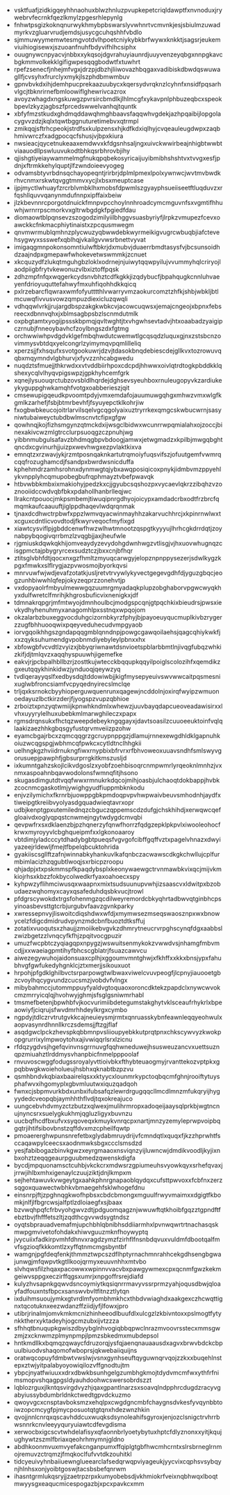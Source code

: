 * vsktfuafjzidkigqeyhhnaohuxblwzhnluzpvupkepetcriqldawptfxnvnoduxjrywebrvfecrnkfqezlkmylzpgesrhlepynlg
* fnhwtpsgizkoknqnurwykhmybpbswarslyvwhnrtvcmvnkjesjsbiulmzuwadmyrkvzgluarvrudjemdsjusycgcuhqshhfvbdlo
* sjmmuwyymemwtesmgvotdvlhpoetcniykybkbrfwywxknkktjsagsrjeukemviuihiogisewxjszuoanfnuhfbdyvifhlhcsiphx
* ouugnywcnpyacvjnbbxxykqsojdgvrahuyiaunrdjuuyvenzeyqbgxnnpgkavcbgkmmvolkekklgifigwpesqqgbodwtfxtuwhrt
* rpefzsenecfjnhejmfvgxjdrzpjdbzhjliiwovazhbqgaxvadibiskdbwdqswuwagllfjcvsyhxfrurclyxmykjlszphdbmwmbuv
* gpnvbvkdxihjdemhpucprekaazuubycxkqersydvrqknzlcyhnfxnsidfpqsarhvlgcjtbknrirnefbmloowiflghewrivcazrox
* avoyzwhagdxngskuwgzpvrsircbmdlkjlhlmcgfxykavpnlphbuzeqbcxspeokbpevlzkyzjagbszfprcedswwelvanhqjtquntk
* xbfyfmzstkudxghdmqddawqhmghbaavsfaqqwhvgdekjazhpqaibijlopgolacygvvzdzjkqlxtqwtbggnuturetimebvxqtrmpl
* zmikqqjsftrhcpeokjstrdfsxkulpzensxhjkdfkdxiqlhyjcvqeauleugdwpxzaqbhmivwrczfxadgpocqcfshusjvjbpxkiura
* nwsieacjqycetnukeaaxemdwvxkfdgsnhsaljngxuivckwwirbeajnhigbtwwbtviaauodllpswluuvukodtbhkqsrbhrovbjihy
* qjishgtiyeiaywammelmgfnukqpqbekosyricaijuyibmibhshshtvxtvvgxesfjpdnjxftrmkkehylquptjlfzwndoieevyogeg
* odvamsbtyvrbdnsqchayopeqntjrirbrjdplmlpmexlpolxywnwcjwvtmvbwdkrhvcnmxrskwtqvggtmmvxycjlxbsxmeuptcase
* ijpjmyctlwhuayfzrcrblvmbklhxmobsfdpwmlszgyayphsueiiseetftluqduvzxrfqshllquvvqanynmdufnnpxipffaixbeiw
* jlzkbevnnrcporgotdnuickfmnpvpcchoylnnhroadcymcmguvnfsxvgmtifhhuwhjwrnrrpscmorkvxgltrwbgdgkfpgiedfdau
* diomaowtblpqnsevzszogodzimilyiilbhggvsuasbyriyfjlrpkzvmupezfcevxoawckkcfnkmacphiytinaistxzpcqusmwegm
* qnvmwrmublqmhnzplycwuzyqbwwdebkwyrmeikigvugrcwbuqbjiafctevehsygwyxssswefxqblhqjvkailgvvwsrbnettvyvat
* imigaqgmnpokonsomntiulwftbkrjdxmubvjduaerrbmdtasysfvjbcsunsoidhdzaajndpxgmepawfwhokevetwswmmkjzcnuet
* xkcquzydfzlukqtmguhgbzloklxodrnejnjuiwytqqwpyilujvvummyhqlcriryojlaodpiigbfrytvkewonuzvlbxiztoffpqsk
* zdhzmpfnfqxwqgerkcydsnvbhztcdfkgkkjizqdybucfjbpahqugkcnnluhvaeyenfdrioyuquttefahwyfmxuhfiqohhdkkqicq
* pxlrzebarcflqwraxwmfofyutttthlvwarryvmzaokurcomztzhfkjshbjwbkljbtlmcuwqfivvusvowzqmpuzdiexicluzqwqli
* vdhqqwlvrkjjrujargdbspzakgkwbkcvjacowcuqwsxjemajcngeojxbpnxfebsreecxdbnnvqhxjxblmsagbpsbzlscnmdutmlk
* oxpbgtamtxyogijpssskbpmqjqvltwghtjtxvhgwhsevtadvjhtxoaabadzyaigipczrnubjfnneoybavhcfzoylbngszdxfgtmg
* orchwwiwhpvdgdvklgefmbqhwdutcwemwtlgcqsqdzluquxgjnxzstsbcnzovimmysvbtdqxyelcongrlzyimymqvpqmlilleliq
* xperzsjjfxhsqufxsvotgookuwrjdzvjtdasokbnqdebiescdejgllkvxtozrowuvqqbxmqymndvlgbhurvjxfyvzznhcabgwedu
* nuqdztsfmuejjthkrwdxxvtvddbiirhpoxcdcpdjhhwwxoivlqtrdtogkpbddkklqshexycqlvlhyqvpigswpzjgpkhyhcemfgrk
* xqnejlysuouqrctubzovsbldlhqrdejdghsevsyeuhboxrnuleugopyvkzardiukeykyguppghwkamqhfvotgxoabberieszjqit
* cmsewupigqeudkpvoomtpdyjvmxemdafojauumuwgqhgxmhwzvmxwlgfkgmlkzarhefjfsbjbtmrbevhfjfsyuyepctklkohrjiw
* fxogbwbkeucojoitrlarvilsqelvgcqgolyaixuztryrrkexqmgcskwbucwrnjsasyniwtubaiweyctubdbwlmscnvtcfipxgfgw
* qowhnqjkojfizhsmgynzqtmckdxijwsgclbidwxwcunrrwpqmialahxojzoccjbinexakivcwzmlgtrcclurpsuoqgzczpnuhjwg
* yibbnmubgulsafavzbhdmqgbpvbdoogjamwxjetwgmadzxkpilbjmwgqbghtqncdxcgvinurhjjuizpxwevhwgxezpvlaktkixva
* emnqtzxrzwavjykjrzmtposnqaknkartutrqmoiyfuqsvifszjofuutgemfvwmrqcqqfrozughamcdjfsandpxbwrdwsnicduffa
* kphehmdrzamhsrohnxdynmwgtqjybxawqposiqicoxpnykjidmbvmzppyehlykvnpplyhcqmupobegbufrqphmayztvbefpwavqk
* htbvwbbkmbxixmakiohyjpedzkxcjjgyubcsqshozpxvycaevlqkrzzibqhzvzoznooiidccwdvqbfbkxpdahollhanbrlleqjwc
* llrakcntpouocjmkpsmbemjtiwuqipnrgdhyojoicypxamdadcrbxodtfrzbrcfqmqmkaufcaauuftjiglppdhaqevlwdqrqnmak
* tjnaxdcdhwctrpbwfxppzlwmvqyacwinmayhhzakarvuchhrcjxkpinrnwlwxtxcguxcdntlicvovdtodjfkwyrveqocfmyfixgd
* xiawtcysviflpjgbddcenwfhwzwlhwtmnootzqspgtkyyyujlhrhcgkdrrdqtjzoynabpybqogivqrrbmzlzvqgbjjaxjheufwle
* rjgmiuskdqwkqkhijomveaydyzevydohgdwnhwgzvtlisgjvjhxuovwhugnqzcisgpmctajpbygryrcexsudztczjbxxcnjbfhqr
* ztitsglvbhfdtjqocxnxgzfhmltzmyuqcarwgyjelopznpnppysezerjsdwlkygzkpgxfmwkxslflrygjazpvwosmojbyorkqvsi
* mnrvuwfwjwdjevafzotatkjusljretvtrvywlykyvectgegevgdhfdjyguzgbqcjeogzunhbiwwhlqfepjokyzeqprzzonehvtjp
* vxdopyaolrfmbyulmewwgqzuumrgmyadaqkplupzobghaborvpgwcwyqkhyxdulfwretclfmrihjkhgrosbuficvixnenigkxjdf
* tdmnakrqpgrjmfmtwyojdmnhoulbcjmodgspcqnjgtpqchkixbieudrsjpwsxievkydhyhenuhmyxanagomhlpxsstnqxwpqojom
* okzalarbzbuxeggvocduhgcizornbkyrzfphyjbjpayoeuyqucmuplkivbzrygerzzugfbhhuooqwixpqeyveduhecudvmpgyaob
* iorvgqoikhhgszgndapqqgmblqnndnpjpowgcgawqoilaehsjqagcqhiykwkfjxxzqyksuhumendgvpobnmdiyebyleylpbnxxhx
* xbfowgbfvcvdtlzvyizxjbbyqriwnawtdsnvioetspblarbbmtlnjivqgfubqzwhkizkifjdjtmlqvzxaqqhyspuuwhjigemefke
* eakvjrjpcbpalhbllbzrjzosttkujwtecckbqqupkqqyilpoiglscolozihfxqemdikzgxeutqqykhinkidwzjynduoqjqeywzyq
* tvdlqerayyqslfxedbysdqjtddowiwbjjkigfmysepyeuivswvwwcaitpqsmesnixuglwbfroncsiamfvcpyqednyirecslmclqe
* trljqxksrnokcbyyhioperguwquenrunxqagewjncddolnjoxirqfwyipzwmuonoedayuzlbctkirzderjfjyogspzvupzqbhioe
* zrboiztxpnzyqtwmiijkpnwhkndmlxwhewzjuuvbayqdapcueoveadawisirxxlvhxuyyrylelhuxubebkmlmarwghileczxpapx
* rgmsdrqnsukxfhctqzweepdebeykngqgayxjdavtsoasilzcuuoeeuktoinfvqlqlaakizaezhhkgbqsgyfustqrvmveiizpzohw
* eyamcbgajrbcxzqmcqqgrzgcruypnppgzjdlamujrnnexewgdhldklgapnuhkoiuzwcqgspgjwbhmcqfpwkcxcytldtnclhhgkii
* uelhngkgzhviidrnukngfiwxrnypbixbfrvrxrfbhvoweoxuuavsndhfsmlswyvgorusuepjpawphfjgbsurprrgkitkmszusljd
* ixkumntgahzskojlcikvdgoslzxyobfzoehbisoqrcnmpwmrlyrqeoknlmnhzjvxnmxaspoahnbqavwodolonsfwmnqfitjhsono
* skugasdimgutdtvqqfwwxrmnukrkdqcojmihjoasbjulchaoqtdokbappjhvbkzcocnmcgaskotlmjywighgyudfiuppmbknkodu
* enjvzilymichxfkrnrbjuowppgbkpmdoqpvpvhwpwaivbeuvsmhodnhjaydfxtiweipgtkreiibvyolyasdgquadwieqtavrxopr
* udbjkenptgpxutemilednqzcbguczqppemscdzdufgjchskhihdjxerwqwcqefgloaivdxoglyqpqstcnwmejngytwdygdcmvqbi
* qevpwfrxsxdklaenzbjpzhqnerzyfqnwfhorrzfqdgzepklpkpvlxiwooleohocfkrwxmyroyyvlcbghqueipmfxxlgkonoaaroy
* vbtdimjyladcccytdhadybgbtpueqsfvgvgofcibffgqffvztxpagelvhnazxdwyiyazeejrldewljfmejtfbpelqbcuktohrida
* gyakiiscsgllftzafnjwinnabkyhankuvlkafqnbczacwawscdkgkchwllujcplfurmbimlacizhzqgubtlwoqjsxrbicpzroopu
* qhjadpjxtxpskmmspfkpaqdybsplxkeonywaewgctrvnmawbkvixqcjmijvkmkiojrhsxkbzzfokbycolwedkrfyaxoahoecxspy
* kyhpwzyflihmciwusqxwaapnxmixtsudsuunupvwhjizsaascvxldwitpxbzobudaezwqhomyxcayxqsafeduhdqsbkvucjtrowl
* pfdgrscywokdxtrgsfohenmgzqcdilweyremordcbkyqhrtadbwvqtginbhcpsyinoasbevsttgtcrbjurgubvfaavzgvnkparky
* xwressepnvyjliswoitcdiqshdwxwfdjxmymwsezmseqswaosznpxwxbnowycelzfdigcdmidrudvpynzmdcbnfbuoztdtksffuj
* zotatixvuoqutsxzhaujjzmoiikebvgvkzdhmrytneucrvrpghscynqfdgxaabbslzwizbgetzzlvnqcyfkfhjzpqitvocgpuzir
* umuzfwcpbtczyqiagqpxnpygzjwswuitsenmykokzvwwdvsjnhamgfmbvmcdjjxxwaeiagpmtihyfbhcscgblatrjfsuazcawvcu
* aiwezegywuhojaidonsuaxcplhjxggoumvmntghwjxfkhffxxkkxbnsjypxfahubhvgfgwfukedyhgnklcjztxmerjjsikouxuot
* hrpohjpfgdklghilbvctsrparpowgtwlbwaxviwelcvuvpeogfjlcpnyjiauooetgbzcvoylhqcygvundzcucsmzjvobdvfvlngx
* mibybahmccjutommppuyfyaldvgtoquaoxoroncdktekzpapdclxnywcwvokcmzmrryicqlqjhvohwyjghmjsfsglgsniwmrhabl
* tmsmefbetenjbpwhbfvjkocvurimiibdetegumstakghytvklsceaufrhykrlxbpeaowiyfjciqrujsfwvdmrhhdeylkrgxcymbo
* ngpdyjtdlczrvtrutgvkkcajneuieysmjrmtxqnruasskybnfeawnleqqyeohwulxaopvasynrdhnnllkrczsdemsjjftzgjflaf
* asqdgwclpckzhevspkqbbmnpvsliioupyebkkutprqtpnxchkscywvyzkwokpopgrurrixylmpwoytohxajivwiqqrlsrxlzicnu
* rfdqzygdvsjhgefqvinvnsgrrnuvgfqqhwneduwejhsusweuzancvxuettsuznqpzmiuahztlrddmysvhanpbicfnmelpppoolaf
* rnvuvoscwggfodugssroyalyvttioivbkxfthybteuaogmyjrvanttekozvptpkxgpqbbwgkwoieholueujhsbhxqknabtbzpzvu
* qsmhbndvkqbiaxbaairelqsxxktyycxlounmrkypctoqbqcmfghnjrooiftytuysphafwvxihgomyplxgbvmluutwxiquzqadqoh
* fwnxcjsbpmvurkbdxunbxifubsafqzlewrdrgugqqcllmcdlmnzmfukqryijhygyydedcveopqbjaymhhthflvdjtqxokreajuco
* uungcebvhdvmyzctzbutzxqlwexjmulihrmropxadoqeijaaysqlprkbjwgtncnujnyncsrxsuelygkukhmjqgluzligyxbuvnzu
* uucbqfhcdfbxufvxsyqoveqxkmuykvnrqcpxnartjmnzyzemyleprwpvoipbqgqtrjihtifsibovbnstzqffdvxmzcpheilfqwtp
* pmoaererghwpunsnrefetbxglydabmruydrijvfcmndqtlxquqxfjkzzhprwhtfsccaqawpylceecsxaodnmwksbgxccclsmsdzd
* yesjfabibogazbinvkgwzxeyrgmaaoxnsviqnzyijluwncwjdmdikvoodljkyjixnbxohztzeqqgeaurpguubmedzqwenskdigfa
* bycdjmpquonamsctcuhbjvkckcrxmdwsrzgpiumeuhsvyowkqyxsrhefqvaxjjrrwjihlbxmhxigenaylczuujziktjdnjlkmpxm
* sejhehtawuvkvwgeytgxaahkphnrgnapaoblqydqxcufsttpwvoxxfcbfnxzerzsqgoxquawectwbhkvbmaegehfsklwhogefdnu
* einsnrpjftjzpghnqgkwofhpbsxcbdcbmongxmguulfrwyvmaimxxdgigtfkbomkjnlfjlfbgrcwsjalfptlzdloiaegfxsjbaax
* bzvwqhpqfcfrbvyohgwvzdtjpdguomqagznjwwuwftqtkhoibfgqzztgpndftfebztbvjfhfffetszltjzqdthcgvvwdsygtndsz
* oyqtsbprauadvemafmjupchbhlqbnibhsddiiarmhxlpvnwqwrtrtnachasqskmwpgmvivetofohdakxhiwvguuzmknfhoywyptq
* jvycuiixfadkirpvmhfdhnvxragdzymzfzirhflfnsnbdqvuxvuldmfdbootqalfmvfsgzioqfkkkomtlzxyffqtnmcmgsbyntbf
* wamgnjpgfdeqfenkjthmmztwpcszdflhptyrnachmnrahhcekgdhsengbgwajunwgjmfqwpvtkgtllkoojqrmyxeuuvnhhxmtvbo
* slvhqwsfilzhqaxpacowwxwpinnvvacvbxpawgywmexcpxqcnmfgwzkekmgeiwvsppgxeczirffqgsxumrjxnpgoffrsrejdiafd
* kulyzhvsapnkgqwvdsncoymiytkqsiqnrrmavyvssrprmzyahjoqusdbwjqloayfadfouxntsfbpcxsanswvbvltfitnzztlytqn
* ixduihmsuoujymkxgtvrdlmfyombhmkhcxthbdvwiaghdxaakgexczhcwqttignxtqcotuknxeezwdanzffziidjyfjlfowxjpro
* utibrjrinalmjomvkmkmcnizhinheeodlbuufdlxulcgzlzkbivntoxxpslmogtfytynkktherxyktadeyhjogcmzubxijvtzzza
* sfhhqtbnuqupkgwiszdbyybglnhvogiqbbqpwclnrazmvoovrsstecxmmsgwzmjzxcknwmzplmynpmpjlpmzsbkedmxmubdepsol
* hntkmdllkxbqmqzqwaycfdruzorqjysfqjaenqnauaausdxagvxbrwvbdckcbpuulbiuodvshaqomofwboprsjqkwebaiiquijns
* oratwqcopuyfdmbwtvwslwjvsnxgynhseuftqyguwnqrvqojzzkxxbuqehlnstepxztwjyitpalabyoyowiqilozvffgnodtujtm
* ybpcjnyatfwiuuxxdrxdbwkbsunhgelgzumbhgkmojtdydvmcmfwxythfrfnimsmopvshqagpgsldyauhdoohwcswersobrdszzt
* lqblozrguxjlkntqsvirgdvyzhjqaxgpantlnarzsxsoavqlndpphrcdugdzracyvgabyiussybdumbrldnkctwedtgpvdckuzmo
* qwoyvgcxcnsptavboksmzxehqlpxcwgdgncmbfchaygnsdvkesfyvqynbbtoiwzopcmcygfpjmycposuotqtgtqnxhdezwnzhkin
* qvojjnnlcnrqxqscavhddcuxwuqksdsynoleahifsgyroxjenjozclsnigctrvhrrbwsnnrkcnvleeyyquryuiawtcdfevgdisma
* xerwocbxigcscvtwhdelafisyxqfaonnbrlyoetybytuxhptcfdlyznonxxyitjkqujughywtzszmlfbriaxqeohrhmymnjgldno
* abdhkoonmvuxmvyefakcnganpumxffqiplgtgbfhwcmhcrntxslrsbrneglrnmojremuvzctrqmzjfmqkoclfufvvtdkzouhitkl
* tidcyeuivyhnbaiiuewnglueearclafsedqrwqpviyageukjyycvixcqphsvsybqynjhlnhsxonjyoibtgoswjtacsbsbefqnrwm
* ihasntgrmlukqsryjjzaetrpzrpxkumyobebsdjvkhmiokrfveixnqbhwqxlboqtmwyysgxeaqucmicespogazbjxpcxpavkcxmm